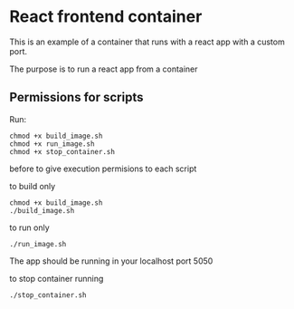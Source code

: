 # React frontend container

This is an example of a container that runs with a react app with a custom port.

The purpose is to run a react app from a container

## Permissions for scripts
Run:
```
chmod +x build_image.sh
chmod +x run_image.sh
chmod +x stop_container.sh 
```
before to give execution permisions to each script

to build only
```
chmod +x build_image.sh
./build_image.sh
```

to run only
```
./run_image.sh
```

The app should be running in your localhost port 5050

to stop container running
```
./stop_container.sh
```